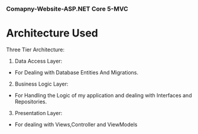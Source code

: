 ### Comapny-Website-ASP.NET Core 5-MVC

# Architecture Used
Three Tier Architecture:
1. Data Access Layer:
  - For Dealing with Database Entities And Migrations.
2. Business Logic Layer:
  - For Handling the Logic of my application and dealing with Interfaces and Repositories.
3. Presentation Layer:
  - For dealing with Views,Controller and ViewModels 

